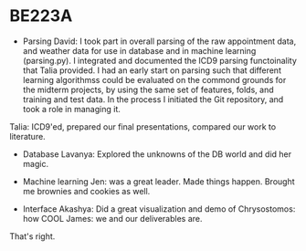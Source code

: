 # BE223A
* Parsing
David: I took part in overall parsing of the raw appointment data, and weather data for use in database and in machine learning (parsing.py). I integrated and documented the ICD9 parsing functoinality that Talia provided. I had an early start on parsing such that different learning algorithmss could be evaluated on the commond grounds for the midterm projects, by using the same set of features, folds, and training and test data. In the process I initiated the Git repository, and took a role in managing it. 

Talia: ICD9'ed, prepared our final presentations, compared our work to literature.

* Database
Lavanya: Explored the unknowns of the DB world and did her magic.

* Machine learning
Jen: was a great leader. Made things happen. Brought me brownies and cookies as well.

* Interface
Akashya: Did a great visualization and demo of
Chrysostomos: how COOL 
James: we and our deliverables are. 

That's right. 

